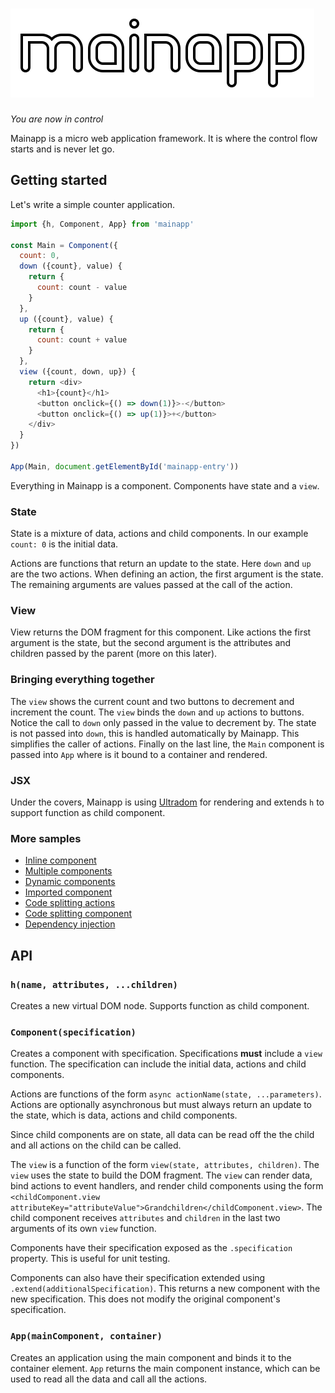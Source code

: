 # <img src="logo/mono-white-outlined.svg" width="486" height="142" />

*You are now in control*

Mainapp is a micro web application framework. It is where the control flow starts and is never let go.

Getting started
---------------
Let's write a simple counter application.
```js
import {h, Component, App} from 'mainapp'

const Main = Component({
  count: 0,
  down ({count}, value) {
    return {
      count: count - value
    }
  },
  up ({count}, value) {
    return {
      count: count + value
    }
  },
  view ({count, down, up}) {
    return <div>
      <h1>{count}</h1>
      <button onclick={() => down(1)}>-</button>
      <button onclick={() => up(1)}>+</button>
    </div>
  }
})

App(Main, document.getElementById('mainapp-entry'))
```

Everything in Mainapp is a component. Components have state and a `view`.

### State
State is a mixture of data, actions and child components. In our example `count: 0` is the initial data.

Actions are functions that return an update to the state. Here `down` and `up` are the two actions. When defining an action, the first argument is the state. The remaining arguments are values passed at the call of the action.

### View
View returns the DOM fragment for this component. Like actions the first argument is the state, but the second argument is the attributes and children passed by the parent (more on this later).

### Bringing everything together
The `view` shows the current count and two buttons to decrement and increment the count. The `view` binds the `down` and `up` actions to buttons. Notice the call to `down` only passed in the value to decrement by. The state is not passed into `down`, this is handled automatically by Mainapp. This simplifies the caller of actions. Finally on the last line, the `Main` component is passed into `App` where is it bound to a container and rendered.

### JSX
Under the covers, Mainapp is using [Ultradom][1] for rendering and extends `h` to support function as child component.

### More samples
 * [Inline component](https://github.com/concept-not-found/mainapp-samples/tree/master/inline-component)
 * [Multiple components](https://github.com/concept-not-found/mainapp-samples/tree/master/multiple-components)
 * [Dynamic components](https://github.com/concept-not-found/mainapp-samples/tree/master/dynamic-components)
 * [Imported component](https://github.com/concept-not-found/mainapp-samples/tree/master/imported-component)
 * [Code splitting actions](https://github.com/concept-not-found/mainapp-samples/tree/master/code-splitting-action)
 * [Code splitting component](https://github.com/concept-not-found/mainapp-samples/tree/master/code-splitting-component)
 * [Dependency injection](https://github.com/concept-not-found/mainapp-samples/tree/master/dependency-injection)

API
---

### `h(name, attributes, ...children)`
Creates a new virtual DOM node. Supports function as child component.

### `Component(specification)`
Creates a component with specification. Specifications **must** include a `view` function. The specification can include the initial data, actions and child components.

Actions are functions of the form `async actionName(state, ...parameters)`. Actions are optionally asynchronous but must always return an update to the state, which is data, actions and child components.

Since child components are on state, all data can be read off the the child and all actions on the child can be called.

The `view` is a function of the form `view(state, attributes, children)`. The `view` uses the state to build the DOM fragment. The `view` can render data, bind actions to event handlers, and render child components using the form `<childComponent.view attributeKey="attributeValue">Grandchildren</childComponent.view>`. The child component receives `attributes` and `children` in the last two arguments of its own `view` function.

Components have their specification exposed as the `.specification` property. This is useful for unit testing.

Components can also have their specification extended using `.extend(additionalSpecification)`. This returns a new component with the new specification. This does not modify the original component's specification.

### `App(mainComponent, container)`
Creates an application using the main component and binds it to the container element. `App` returns the main component instance, which can be used to read all the data and call all the actions.

[1]: https://github.com/jorgebucaran/ultradom

